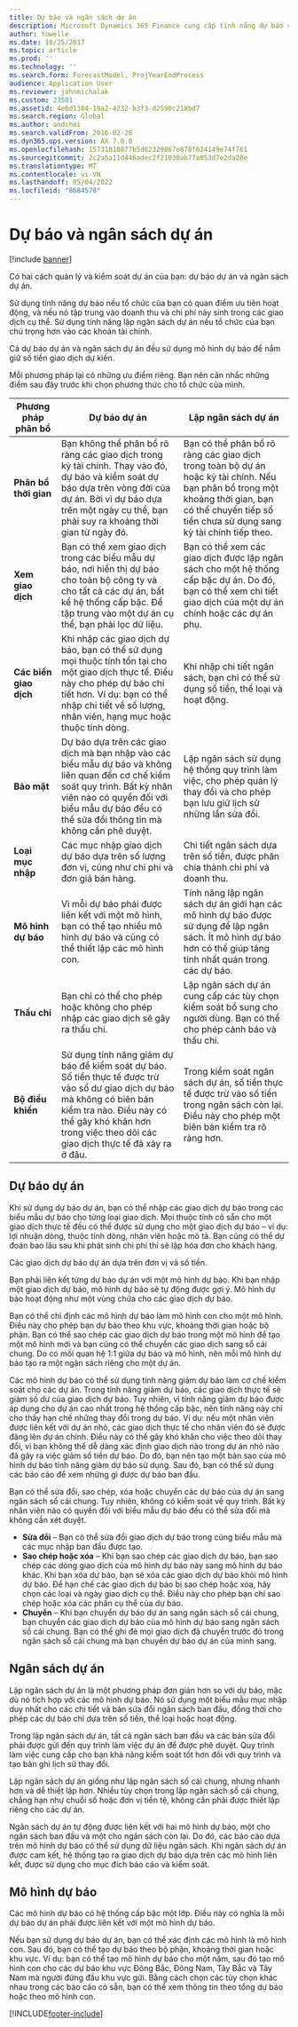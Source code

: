 ```yaml
---
title: Dự báo và ngân sách dự án
description: Microsoft Dynamics 365 Finance cung cấp tính năng dự báo và ngân sách dự án để quản lý và kiểm soát dự án của bạn.
author: Yowelle
ms.date: 10/25/2017
ms.topic: article
ms.prod: ''
ms.technology: ''
ms.search.form: ForecastModel, ProjYearEndProcess
audience: Application User
ms.reviewer: johnmichalak
ms.custom: 23501
ms.assetid: 4e6d1384-19a2-4232-b3f3-d2590c218bd7
ms.search.region: Global
ms.author: andchoi
ms.search.validFrom: 2016-02-28
ms.dyn365.ops.version: AX 7.0.0
ms.openlocfilehash: 15731010877b5d62329867e878f624149e74f761
ms.sourcegitcommit: 2c2a5a11d446adec2f21030ab77a053d7e2da28e
ms.translationtype: MT
ms.contentlocale: vi-VN
ms.lasthandoff: 05/04/2022
ms.locfileid: "8684578"
---
```

# <a name="project-forecasts-and-budgets"></a>Dự báo và ngân sách dự án

[!include [banner](../includes/banner.md)]

Có hai cách quản lý và kiểm soát dự án của bạn: dự báo dự án và ngân sách dự án. 

Sử dụng tính năng dự báo nếu tổ chức của bạn có quan điểm ưu tiên hoạt động, và nếu nó tập trung vào doanh thu và chi phí nảy sinh trong các giao dịch cụ thể. Sử dụng tính năng lập ngân sách dự án nếu tổ chức của bạn chú trọng hơn vào các khoản tài chính. 

Cả dự báo dự án và ngân sách dự án đều sử dụng mô hình dự báo để nắm giữ số tiền giao dịch dự kiến. 

Mỗi phương pháp lại có những ưu điểm riêng. Bạn nên cân nhắc những điểm sau đây trước khi chọn phương thức cho tổ chức của mình.

|   Phương pháp phân bổ       |           Dự báo dự án            |        Lập ngân sách dự án                           |
|---------------------------|------------------------------------------|----------------------------------------------------|
| **Phân bổ thời gian**     | Bạn không thể phân bổ rõ ràng các giao dịch trong kỳ tài chính. Thay vào đó, dự báo và kiểm soát dự báo dựa trên vòng đời của dự án. Bởi vì dự báo dựa trên một ngày cụ thể, bạn phải suy ra khoảng thời gian từ ngày đó. | Bạn có thể phân bổ rõ ràng các giao dịch trong toàn bộ dự án hoặc kỳ tài chính. Nếu bạn phân bổ trong một khoảng thời gian, bạn có thể chuyển tiếp số tiền chưa sử dụng sang kỳ tài chính tiếp theo. |
| **Xem giao dịch**  | Bạn có thể xem giao dịch trong các biểu mẫu dự báo, nơi hiển thị dự báo cho toàn bộ công ty và cho tất cả các dự án, bất kể hệ thống cấp bậc. Để tập trung vào một dự án cụ thể, bạn phải lọc dữ liệu.                                       | Bạn có thể xem các giao dịch được lập ngân sách cho một hệ thống cấp bậc dự án. Do đó, bạn có thể xem chi tiết giao dịch của một dự án chính hoặc các dự án phụ.                 |
| **Các biến giao dịch** | Khi nhập các giao dịch dự báo, bạn có thể sử dụng mọi thuộc tính tồn tại cho một giao dịch thực tế. Điều này cho phép dự báo chi tiết hơn. Ví dụ: bạn có thể nhập chi tiết về số lượng, nhân viên, hạng mục hoặc thuộc tính dòng.         | Khi nhập chi tiết ngân sách, bạn chỉ có thể sử dụng số tiền, thể loại và hoạt động.                    |
| **Bảo mật**              | Dự báo dựa trên các giao dịch mà bạn nhập vào các biểu mẫu dự báo và không liên quan đến cơ chế kiểm soát quy trình. Bất kỳ nhân viên nào có quyền đối với biểu mẫu dự báo đều có thể sửa đổi thông tin mà không cần phê duyệt.                                        | Lập ngân sách sử dụng hệ thống quy trình làm việc, cho phép quản lý thay đổi và cho phép bạn lưu giữ lịch sử những lần sửa đổi.         |
| **Loại mục nhập**           | Các mục nhập giao dịch dự báo dựa trên số lượng đơn vị, cũng như chi phí và đơn giá bán hàng.  | Chi tiết ngân sách dựa trên số tiền, được phân chia thành chi phí và doanh thu.                                          |
| **Mô hình dự báo**       | Vì mỗi dự báo phải được liên kết với một mô hình, bạn có thể tạo nhiều mô hình dự báo và cũng có thể thiết lập các mô hình con.           | Tính năng lập ngân sách dự án giới hạn các mô hình dự báo được sử dụng để lập ngân sách. Ít mô hình dự báo hơn có thể giúp tăng tính nhất quán trong các dự báo.                           |
| **Thấu chi**         | Bạn chỉ có thể cho phép hoặc không cho phép nhập các giao dịch sẽ gây ra thấu chi.   | Lập ngân sách dự án cung cấp các tùy chọn kiểm soát bổ sung cho người dùng. Bạn có thể cho phép cảnh báo và thấu chi.                    |
| **Bộ điều khiển**               | Sử dụng tính năng giảm dự báo để kiểm soát dự báo. Số tiền thực tế được trừ vào số dư giao dịch dự báo mà không có biên bản kiểm tra nào. Điều này có thể gây khó khăn hơn trong việc theo dõi các giao dịch thực tế đã xảy ra ở đâu.                   | Trong kiểm soát ngân sách dự án, số tiền thực tế được trừ vào số tiền trong ngân sách còn lại. Điều này cho phép một biên bản kiểm tra rõ ràng hơn.                                   |

## <a name="project-forecasts"></a>Dự báo dự án
Khi sử dụng dự báo dự án, bạn có thể nhập các giao dịch dự báo trong các biểu mẫu dự báo cho từng loại giao dịch. Mọi thuộc tính có sẵn cho một giao dịch thực tế đều có thể được sử dụng cho một giao dịch dự báo – ví dụ: lợi nhuận dòng, thuộc tính dòng, nhân viên hoặc mô tả. Bạn cũng có thể dự đoán bao lâu sau khi phát sinh chi phí thì sẽ lập hóa đơn cho khách hàng. 

Các giao dịch dự báo dự án dựa trên đơn vị và số tiền. 

Bạn phải liên kết từng dự báo dự án với một mô hình dự báo. Khi bạn nhập một giao dịch dự báo, mô hình dự báo sẽ tự động được gợi ý. Mô hình dự báo hoạt động như một vùng chứa cho các giao dịch dự báo. 

Bạn có thể chỉ định các mô hình dự báo làm mô hình con cho một mô hình. Điều này cho phép bạn dự báo theo khu vực, khoảng thời gian hoặc bộ phận. Bạn có thể sao chép các giao dịch dự báo trong một mô hình để tạo một mô hình mới và bạn cũng có thể chuyển các giao dịch sang sổ cái chung. Do có mối quan hệ 1:1 giữa dự báo và mô hình, nên mỗi mô hình dự báo tạo ra một ngân sách riêng cho một dự án. 

Các mô hình dự báo có thể sử dụng tính năng giảm dự báo làm cơ chế kiểm soát cho các dự án. Trong tính năng giảm dự báo, các giao dịch thực tế sẽ giảm số dư của giao dịch dự báo. Tuy nhiên, vì tính năng giảm dự báo được áp dụng cho dự án cao nhất trong hệ thống cấp bậc, nên tính năng này chỉ cho thấy hạn chế những thay đổi trong dự báo. Ví dụ: nếu một nhân viên được liên kết với dự án nhỏ, các giao dịch thực tế cho nhân viên đó sẽ được đăng lên dự án chính. Điều này có thể gây khó khăn cho việc theo dõi thay đổi, vì bạn không thể dễ dàng xác định giao dịch nào trong dự án nhỏ nào đã gây ra việc giảm số tiền dự báo. Do đó, bạn nên tạo một bản sao của mô hình dự báo tính năng giảm dự báo sử dụng. Sau đó, bạn có thể sử dụng các báo cáo để xem những gì được dự báo ban đầu. 

Bạn có thể sửa đổi, sao chép, xóa hoặc chuyển các dự báo của dự án sang ngân sách sổ cái chung. Tuy nhiên, không có kiểm soát về quy trình. Bất kỳ nhân viên nào có quyền đối với biểu mẫu dự báo đều có thể sửa đổi mà không cần xét duyệt.

-   **Sửa đổi** – Bạn có thể sửa đổi giao dịch dự báo trong cùng biểu mẫu mà các mục nhập ban đầu được tạo.
-   **Sao chép hoặc xóa** – Khi bạn sao chép các giao dịch dự báo, bạn sao chép các dòng giao dịch của mô hình dự báo này sang mô hình dự báo khác. Khi bạn xóa dự báo, bạn sẽ xóa các giao dịch dự báo khỏi mô hình dự báo. Để hạn chế các giao dịch dự báo bị sao chép hoặc xóa, hãy chọn các loại và ngày giao dịch cụ thể. Điều này cho phép bạn chỉ sao chép hoặc xóa các phần cụ thể của dự báo.
-   **Chuyển** – Khi bạn chuyển dự báo dự án sang ngân sách sổ cái chung, bạn chuyển các giao dịch dự báo của mô hình dự báo sang ngân sách sổ cái chung. Bạn có thể ghi đè mọi giao dịch đã chuyển trước đó trong ngân sách sổ cái chung mà bạn chuyển dự báo dự án của mình sang.

## <a name="project-budgets"></a>Ngân sách dự án
Lập ngân sách dự án là một phương pháp đơn giản hơn so với dự báo, mặc dù nó tích hợp với các mô hình dự báo. Nó sử dụng một biểu mẫu mục nhập duy nhất cho các chi tiết và bản sửa đổi ngân sách ban đầu, đồng thời cho phép các dự báo chỉ dựa trên số tiền, thể loại hoặc hoạt động. 

Trong lập ngân sách dự án, tất cả ngân sách ban đầu và các bản sửa đổi phải được gửi đến quy trình làm việc dự án để được phê duyệt. Quy trình làm việc cung cấp cho bạn khả năng kiểm soát tốt hơn đối với quy trình và tạo bản ghi lịch sử thay đổi. 

Lập ngân sách dự án giống như lập ngân sách sổ cái chung, nhưng nhanh hơn và dễ thiết lập hơn. Nhiều tùy chọn trong lập ngân sách sổ cái chung, chẳng hạn như chuỗi số hoặc đơn vị tiền tệ, không cần phải được thiết lập riêng cho các dự án.

Ngân sách dự án tự động được liên kết với hai mô hình dự báo, một cho ngân sách ban đầu và một cho ngân sách còn lại. Do đó, các báo cáo dựa trên mô hình dự báo có thể sử dụng dữ liệu ngân sách. Khi ngân sách dự án được cam kết, hệ thống tạo ra giao dịch dự báo dựa trên các mô hình liên kết, được sử dụng cho mục đích báo cáo và kiểm soát.

## <a name="forecast-models"></a>Mô hình dự báo
Các mô hình dự báo có hệ thống cấp bậc một lớp. Điều này có nghĩa là mỗi dự báo dự án phải được liên kết với một mô hình dự báo.

Nếu bạn sử dụng dự báo dự án, bạn có thể xác định các mô hình là mô hình con. Sau đó, bạn có thể tạo dự báo theo bộ phận, khoảng thời gian hoặc khu vực. Ví dụ: bạn có thể tạo mô hình dự báo cho một năm, sau đó tạo mô hình con cho các dự báo khu vực Đông Bắc, Đông Nam, Tây Bắc và Tây Nam mà người đứng đầu khu vực gửi. Bằng cách chọn các tùy chọn khác nhau trong các báo cáo có sẵn, bạn có thể xem thông tin theo tổng dự báo hoặc theo mô hình con.





[!INCLUDE[footer-include](../includes/footer-banner.md)]
